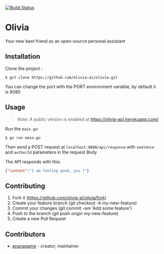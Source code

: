 [![Build Status](https://travis-ci.org/olivia-ai/Api.svg?branch=master)](https://travis-ci.org/olivia-ai/Api)

# Olivia

Your new best friend as an open-source personal assistant

## Installation

Clone the project :

```
$ git clone https://github.com/olivia-ai/olivia.git
```

You can change the port with the PORT environment variable, by default it is 8080


## Usage

> Note: A public version is enabled at https://olivia-api.herokuapp.com/

Run the `main.go`: 

```
$ go run main.go
```

Then send a POST request at `localhost:8080/api/response` with `sentence` and `authorId` parameters in the request Body

The API responds with this:

```json
{"content":"I am feeling good, you ?"}
```

## Contributing

1. Fork it (https://github.com/olivia-ai/olivia/fork)
2. Create your feature branch (git checkout -b my-new-feature)
3. Commit your changes (git commit -am 'Add some feature')
4. Push to the branch (git push origin my-new-feature)
5. Create a new Pull Request

## Contributors

- [ananagame](https://github.com/ananagame) - creator, maintainer
